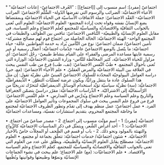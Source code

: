‌اجتماعيّ [مفرد]: اسم منسوب إلى [[اجتماع]] : "العُرف الاجتماعيّ- إعانات اجتماعيّة" ° الأعباء الاجتماعيَّة: الضرائب والرسوم التي تفرضها الدّولة- السُّلَّم الاجتماعيّ: المراتب الاجتماعيّة- العَقْد الاجتماعيّ: جملة الاتفاقات الأساسيّة في الحياة الاجتماعيّة وبمقتضاها يضع الإنسانُ نفسَه وقواه تحت إرادة المجتمع- العلوم الاجتماعيَّة: العلوم التي تُعنى بالجوانب الثقافيّة والاقتصاديَّة والسياسيَّة للمجتمع كعلم الاجتماع وعلم السياسة، في مقابل العلوم الإنسانيّة والطبيعيّة- التَّنافس الاجتماعيّ: تنافس بين الطوائف والطبقات في المجتمع الواحد- الهيئة الاجتماعيّة: الحالة الحاصلة من اجتماع قوم لهم مصالح مشتركة- تأمين ‌اجتماعيّ/ ضمان ‌اجتماعيّ: نوع من التَّأمين يُراد به خدمة المواطنين عامَّة- حياة اجتماعيّة: ما يتّصل بالوضع الاجتماعيّ عامة- خِدْمات اجتماعيَّة: أعمال رسمية أو غير رسمية غايتها مساعدة المرضى والفقراء على القيام بنشاط طبيعيّ- رجُل ‌اجتماعيّ: أي مزاول للحياة الاجتماعيّة، كثير المخالطة للنَّاس- وزارة الشئون الاجتماعيَّة: الوزارة التي تُعنى بأحوال المجتمع.
• طبّ النَّفس الاجتماعيّ: (نف، طب) فرع من طب النفس يبحث في العلاقة بين البيئة الاجتماعيّة والمرض العقليّ.
• علم الأحياء الاجتماعيّ: (مع، حي) دراسة العوامل البيولوجيّة المحدّدة للسلوك الاجتماعيّ المبنيّ على نظريّة تقول: إن مثل هذا السلوك عادة ما ينتقل وراثيًّا، ويكون عرضة لعمليّات التطوّر.
• الدِّيمقراطيَّة الاجتماعيَّة: (سة) نظريَّة سياسيّة تؤيِّد استخدام الوسائل الديمقراطيّة لتتحرّك تدريجيًّا من الرّأسماليَّة إلى الاشتراكيّة.
• الدِّراسات الاجتماعيَّة: مقرّر دراسيّ يتضمّن الجغرافيا والتاريخ وعلم السياسة وعلم الاجتماع ويُدرَّس في المدارس.
• علم النَّفس الاجتماعيّ: فرع من فروع علم النفس يبحث في سلوك المجموعات وتأثير العوامل الاجتماعيّة على الفرد.
• عمل ‌اجتماعيّ: عمل منظم يهدف إلى تقدّم وتطور الظروف الاجتماعيّة لمجتمع ما وخاصّة المجتمع المحروم، بتقديم استشارات نفسيّة، ومساعدات اجتماعيّة

اجتماعيَّة [مفرد]:
1 - اسم مؤنَّث منسوب إلى اجتماع.
2 - مصدر صناعيّ من اجتماع.
• الاجتماعيَّات:
1 - أحد أغراض الشِّعر، ويتمثّل في ذكر المناسبات الاجتماعيّة كالزَّواج والتهنئة بالمولود ونحو ذلك.
2 - باب أو قسم في الصُّحف أو المجلاّت خاصّ بالأخبار الاجتماعيّة.
• شئون اجتماعيّة/ خدمات اجتماعيّة: تتعلّق بجماعة أو مجتمع.
• العلوم الاجتماعيَّة: مصطلح يقابل العلوم الإنسانيّة والطبيعيّة، ويطلق على عدد من العلوم التي تعنى بالجوانب الثقافيَّة والاقتصاديَّة والسياسيَّة للمجتمع، كعلم الاجتماع وعلم السياسة والاقتصاد.
• علم الاجتماعيّات: (مع) علم الاجتماع؛ علم يبحث في نشوء الجماعات الإنسانيّة ونموّها وطبيعتها وقوانينها ونُظُمِها